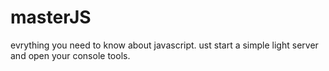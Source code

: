 # masterJS
evrything you need to know about javascript. ust start a simple light server and open your console tools.